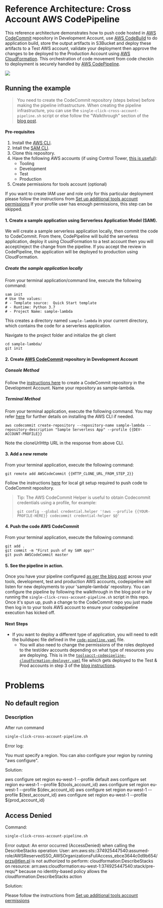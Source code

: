 # Reference Architecture: Cross Account AWS CodePipeline

This reference architecture demonstrates how to push code hosted in [AWS CodeCommit](https://aws.amazon.com/codecommit/) repository in Development Account,
use [AWS CodeBuild](https://aws.amazon.com/codebuild/) to do application build, store the output artifacts in S3Bucket and deploy these artifacts to a Test AWS account, validate your deployment then approve the changes to be deployed to the Production Account using [AWS CloudFormation](https://aws.amazon.com/cloudformation/). This orchestration of code movement from code checkin to deployment is securely handled by [AWS CodePipeline](https://aws.amazon.com/codepipeline/).

![](images/CrossAccBlog-WithText.png)

## Running the example
> You need to create the CodeCommit repository (steps below) before making the pipeline infrastructure. 
> When creating the pipeline infrastructure, you can use the `single-click-cross-account-pipeline.sh` script or else follow the "Walkthrough" section of the [blog post](https://aws.amazon.com/blogs/devops/aws-building-a-secure-cross-account-continuous-delivery-pipeline/). 
#### Pre-requisites 
1. Install the [AWS CLI](https://docs.aws.amazon.com/cli/latest/userguide/cli-chap-install.html).
2. Intall the [SAM CLI](https://docs.aws.amazon.com/serverless-application-model/latest/developerguide/serverless-sam-cli-install.html).
3. Clone this repository.
4. Have the following AWS accounts (if using Control Tower, [this is useful](https://docs.aws.amazon.com/controltower/latest/userguide/account-factory.html#quick-account-provisioning)):
    * Tooling
    * Development
    * Test
    * Production
5. Create permissions for tools account (optional)

If you want to create IAM user and role only for this particular deployment please follow the instructions from [Set up additional tools account permissions](Permissions-accounts-set-up/Tools/README.md)
If your profile user has enough permissions, this step can be skipped. 

#### 1. Create a sample application using Serverless Application Model (SAM). 

We will create a sample serverless application locally, then commit the code to CodeCommit. From there, CodePipeline will build the serverless application, deploy it using CloudFormation to a test account then you will accept/reject the change from the pipeline.  If you accept the review in CodePipeline, the application will be deployed to production using CloudFormation. 

##### Create the sample application locally

From your terminal application/command line, execute the following command:

```console
sam init 
# Use the values: 
# - Template source:  Quick Start template
# - Runtime: Python 3.7
# - Project Name: sample-lambda
```

This creates a directory named `sample-lambda` in your current directory, which contains the code for a serverless application.

Navigate to the project folder and initialize the git client
```console
cd sample-lambda/
git init
```

#### 2. Create [AWS CodeCommit](code-commit-url) repository in Development Account
##### Console Method
Follow the [instructions here](http://docs.aws.amazon.com/codecommit/latest/userguide/getting-started.html#getting-started-create-repo) to create a CodeCommit repository in the Development Account. Name your repository as sample-lambda.

##### Terminal Method
From your terminal application, execute the following command. You may refer [here](http://docs.aws.amazon.com/codecommit/latest/userguide/how-to-create-repository.html#how-to-create-repository-cli) for further details on installing the AWS CLI if needed.

```console
aws codecommit create-repository --repository-name sample-lambda --repository-description "Sample Serverless App" --profile {{DEV-ACCOUNT-PROFILE}}
```

Note the cloneUrlHttp URL in the response from above CLI.

#### 3. Add a new remote

From your terminal application, execute the following command:

```console
git remote add AWSCodeCommit {{HTTP_CLONE_URL_FROM_STEP_2}}
```

Follow the instructions [here](http://docs.aws.amazon.com/codecommit/latest/userguide/setting-up.html) for local git setup required to push code to CodeCommit repository.

> Tip: The AWS CodeCommit Helper is useful to obtain Codecommit credentials using a profile, for example: 
>```console
>git config --global credential.helper '!aws --profile {{YOUR-PROFILE-HERE}} codecommit credential-helper $@'
>```

#### 4. Push the code AWS CodeCommit

From your terminal application, execute the following command:

```console
git add .
git commit -m "First push of my SAM app!"
git push AWSCodeCommit master
```

#### 5. See the pipeline in action.
Once you have your pipeline configured [as per the blog post](https://aws.amazon.com/blogs/devops/aws-building-a-secure-cross-account-continuous-delivery-pipeline/) across your tools, development, test and production AWS accounts, codepipeline will listen for new deployments to your 'sample-lambda' repository. You can configure the pipeline by following the walkthrough in the blog post or by running the `single-click-cross-account-pipeline.sh` script in this repo. Once it's spun up, push a change to the CodeCommit repo you just made then log in to your tools AWS account to ensure your codepipeline execution has kicked off. 

#### Next Steps
* If you want to deploy a different type of application, you will need to edit the buildspec file defined in the [`code-pipeline.yaml`](https://github.com/awslabs/aws-refarch-cross-account-pipeline/blob/master/ToolsAcct/code-pipeline.yaml) file.
    * You will also need to change the permissions of the roles deployed to the test/dev accounts depending on what type of resources you are deploying. This is in the [`toolsacct-codepipeline-cloudformation-deployer.yaml`](https://github.com/awslabs/aws-refarch-cross-account-pipeline/blob/master/TestAccount/toolsacct-codepipeline-cloudformation-deployer.yaml#L74) file which gets deployed to the Test & Prod accounts in step 3 of the [blog instructions](https://aws.amazon.com/blogs/devops/aws-building-a-secure-cross-account-continuous-delivery-pipeline/).

# Problems

## No default region


### Description

After run command 

```bash
single-click-cross-account-pipeline.sh
```
Error log:

You must specify a region. You can also configure your region by running "aws configure".

Solution: 

aws configure set region eu-west-1 --profile default 
aws configure set region eu-west-1 --profile ${tools_account_id}
aws configure set region eu-west-1 --profile ${dev_account_id}
aws configure set region eu-west-1 --profile ${test_account_id}
aws configure set region eu-west-1 --profile ${prod_account_id}

## Access Denied

Command:

```bash
single-click-cross-account-pipeline.sh
```

Error output:
An error occurred (AccessDenied) when calling the DescribeStacks operation: User: arn:aws:sts::374925447540:assumed-role/AWSReservedSSO_AWSOrganizationsFullAccess_ebce3644c0d9b654/przs@tlen.pl is not authorized to perform: cloudformation:DescribeStacks on resource: arn:aws:cloudformation:eu-west-1:374925447540:stack/pre-reqs/* because no identity-based policy allows the cloudformation:DescribeStacks action

Solution:

Please follow the instructions from [Set up additional tools account permissions](Permissions-accounts-set-up/Tools/README.md)